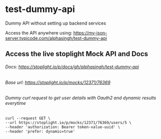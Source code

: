 # test-dummy-api
Dummy API without setting up backend services

Access the API anywhere using:
https://my-json-server.typicode.com/alphasingh/test-dummy-api

Access the live stoplight Mock API and Docs
-
###### Docs: https://stoplight.io/p/docs/gh/alphasingh/test-dummy-api
###### Base url: https://stoplight.io/p/mocks/12371/76369
###### Dummy curl request to get user details with Oauth2 and dynamic results everytime
`````
curl --request GET \
--url https://stoplight.io/p/mocks/12371/76369/users/5 \
--header 'authorization: Bearer token-value-uuid' \
--header 'prefer: dynamic=true'
`````
